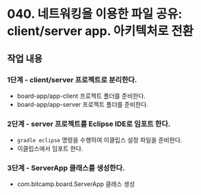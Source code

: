 # 040. 네트워킹을 이용한 파일 공유: client/server app. 아키텍처로 전환

## 작업 내용

### 1단계 - client/server 프로젝트로 분리한다.

- board-app/app-client 프로젝트 폴더를 준비한다.
- board-app/app-server 프로젝트 폴더를 준비한다.

### 2단계 - server 프로젝트를 Eclipse IDE로 임포트 한다.

- `gradle eclipse` 명령을 수행하여 이클립스 설정 파일을 준비한다.
- 이클립스에서 임포트 한다.

### 3단계 - ServerApp 클래스를 생성한다.

- com.bitcamp.board.ServerApp 클래스 생성